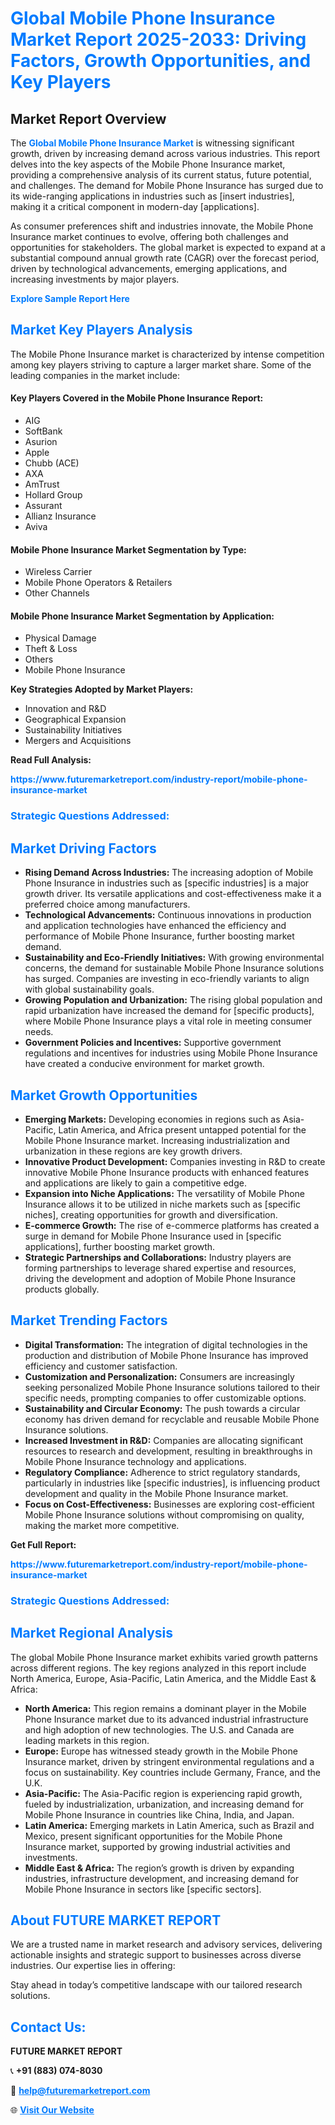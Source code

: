 <h1 style="color: #007BFF;">Global Mobile Phone Insurance Market Report 2025-2033: Driving Factors, Growth Opportunities, and Key Players</h1>

<section id="overview">
<h2>Market Report Overview</h2>
<p>The <a href="https://www.futuremarketreport.com/industry-report/mobile-phone-insurance-market" style="color: #007BFF; text-decoration: none;"><strong>Global Mobile Phone Insurance Market</strong></a> is witnessing significant growth, driven by increasing demand across various industries. This report delves into the key aspects of the Mobile Phone Insurance market, providing a comprehensive analysis of its current status, future potential, and challenges. The demand for Mobile Phone Insurance has surged due to its wide-ranging applications in industries such as [insert industries], making it a critical component in modern-day [applications].</p>
<p>As consumer preferences shift and industries innovate, the Mobile Phone Insurance market continues to evolve, offering both challenges and opportunities for stakeholders. The global market is expected to expand at a substantial compound annual growth rate (CAGR) over the forecast period, driven by technological advancements, emerging applications, and increasing investments by major players.</p>
</section>

<section id="overview">
<p><a href="https://www.futuremarketreport.com/request-sample/reportId=112855" style="color: #007BFF; text-decoration: none;"><strong>Explore Sample Report Here</strong></a></p>
</section>

<section id="key-players">
<h2 style="color: #007BFF;">Market Key Players Analysis</h2>
<p>The Mobile Phone Insurance market is characterized by intense competition among key players striving to capture a larger market share. Some of the leading companies in the market include:</p>
<h4>Key Players Covered in the Mobile Phone Insurance Report:</h4>
<ul><li>AIG</li><li>SoftBank</li><li>Asurion</li><li>Apple</li><li>Chubb (ACE)</li><li>AXA</li><li>AmTrust</li><li>Hollard Group</li><li>Assurant</li><li>Allianz Insurance</li><li>Aviva</li></ul>
<h4>Mobile Phone Insurance Market Segmentation by Type:</h4>
<ul><li>Wireless Carrier</li><li>Mobile Phone Operators &amp; Retailers</li><li>Other Channels</li></ul>

<h4>Mobile Phone Insurance Market Segmentation by Application:</h4>
<ul><li>Physical Damage</li><li>Theft &amp; Loss</li><li>Others</li><li>Mobile Phone Insurance</li></ul>
<p><strong>Key Strategies Adopted by Market Players:</strong></p>
<ul>
<li>Innovation and R&D</li>
<li>Geographical Expansion</li>
<li>Sustainability Initiatives</li>
<li>Mergers and Acquisitions</li>
</ul>
</section>

<section>
<p><strong>Read Full Analysis: </strong></p><a href="https://www.futuremarketreport.com/industry-report/mobile-phone-insurance-market" style="color: #007BFF; text-decoration: none;"><strong>https://www.futuremarketreport.com/industry-report/mobile-phone-insurance-market</strong></a>
<h3 style="color: #007BFF;">Strategic Questions Addressed:</h3>
</section>

<section id="driving-factors">
<h2 style="color: #007BFF;">Market Driving Factors</h2>
<ul>
<li><strong>Rising Demand Across Industries:</strong> The increasing adoption of Mobile Phone Insurance in industries such as [specific industries] is a major growth driver. Its versatile applications and cost-effectiveness make it a preferred choice among manufacturers.</li>
<li><strong>Technological Advancements:</strong> Continuous innovations in production and application technologies have enhanced the efficiency and performance of Mobile Phone Insurance, further boosting market demand.</li>
<li><strong>Sustainability and Eco-Friendly Initiatives:</strong> With growing environmental concerns, the demand for sustainable Mobile Phone Insurance solutions has surged. Companies are investing in eco-friendly variants to align with global sustainability goals.</li>
<li><strong>Growing Population and Urbanization:</strong> The rising global population and rapid urbanization have increased the demand for [specific products], where Mobile Phone Insurance plays a vital role in meeting consumer needs.</li>
<li><strong>Government Policies and Incentives:</strong> Supportive government regulations and incentives for industries using Mobile Phone Insurance have created a conducive environment for market growth.</li>
</ul>
</section>

<section id="growth-opportunities">
<h2 style="color: #007BFF;">Market Growth Opportunities</h2>
<ul>
<li><strong>Emerging Markets:</strong> Developing economies in regions such as Asia-Pacific, Latin America, and Africa present untapped potential for the Mobile Phone Insurance market. Increasing industrialization and urbanization in these regions are key growth drivers.</li>
<li><strong>Innovative Product Development:</strong> Companies investing in R&D to create innovative Mobile Phone Insurance products with enhanced features and applications are likely to gain a competitive edge.</li>
<li><strong>Expansion into Niche Applications:</strong> The versatility of Mobile Phone Insurance allows it to be utilized in niche markets such as [specific niches], creating opportunities for growth and diversification.</li>
<li><strong>E-commerce Growth:</strong> The rise of e-commerce platforms has created a surge in demand for Mobile Phone Insurance used in [specific applications], further boosting market growth.</li>
<li><strong>Strategic Partnerships and Collaborations:</strong> Industry players are forming partnerships to leverage shared expertise and resources, driving the development and adoption of Mobile Phone Insurance products globally.</li>
</ul>
</section>

<section id="trending-factors">
<h2 style="color: #007BFF;">Market Trending Factors</h2>
<ul>
<li><strong>Digital Transformation:</strong> The integration of digital technologies in the production and distribution of Mobile Phone Insurance has improved efficiency and customer satisfaction.</li>
<li><strong>Customization and Personalization:</strong> Consumers are increasingly seeking personalized Mobile Phone Insurance solutions tailored to their specific needs, prompting companies to offer customizable options.</li>
<li><strong>Sustainability and Circular Economy:</strong> The push towards a circular economy has driven demand for recyclable and reusable Mobile Phone Insurance solutions.</li>
<li><strong>Increased Investment in R&D:</strong> Companies are allocating significant resources to research and development, resulting in breakthroughs in Mobile Phone Insurance technology and applications.</li>
<li><strong>Regulatory Compliance:</strong> Adherence to strict regulatory standards, particularly in industries like [specific industries], is influencing product development and quality in the Mobile Phone Insurance market.</li>
<li><strong>Focus on Cost-Effectiveness:</strong> Businesses are exploring cost-efficient Mobile Phone Insurance solutions without compromising on quality, making the market more competitive.</li>
</ul>
</section>

<section>
<p><strong>Get Full Report: </strong></p><a href="https://www.futuremarketreport.com/industry-report/mobile-phone-insurance-market" style="color: #007BFF; text-decoration: none;"><strong>https://www.futuremarketreport.com/industry-report/mobile-phone-insurance-market</strong></a>
<h3 style="color: #007BFF;">Strategic Questions Addressed:</h3>
</section>


<section id="regional-analysis">
<h2 style="color: #007BFF;">Market Regional Analysis</h2>
<p>The global Mobile Phone Insurance market exhibits varied growth patterns across different regions. The key regions analyzed in this report include North America, Europe, Asia-Pacific, Latin America, and the Middle East & Africa:</p>
<ul>
<li><strong>North America:</strong> This region remains a dominant player in the Mobile Phone Insurance market due to its advanced industrial infrastructure and high adoption of new technologies. The U.S. and Canada are leading markets in this region.</li>
<li><strong>Europe:</strong> Europe has witnessed steady growth in the Mobile Phone Insurance market, driven by stringent environmental regulations and a focus on sustainability. Key countries include Germany, France, and the U.K.</li>
<li><strong>Asia-Pacific:</strong> The Asia-Pacific region is experiencing rapid growth, fueled by industrialization, urbanization, and increasing demand for Mobile Phone Insurance in countries like China, India, and Japan.</li>
<li><strong>Latin America:</strong> Emerging markets in Latin America, such as Brazil and Mexico, present significant opportunities for the Mobile Phone Insurance market, supported by growing industrial activities and investments.</li>
<li><strong>Middle East & Africa:</strong> The region’s growth is driven by expanding industries, infrastructure development, and increasing demand for Mobile Phone Insurance in sectors like [specific sectors].</li>
</ul>
</section>

<footer>
<h2 style="color: #007BFF;">About FUTURE MARKET REPORT</h2>
<p>We are a trusted name in market research and advisory services, delivering actionable insights and strategic support to businesses across diverse industries. Our expertise lies in offering:</p>

<p>Stay ahead in today’s competitive landscape with our tailored research solutions.</p>

<h2 style="color: #007BFF;">Contact Us:</h2>
<p><strong>FUTURE MARKET REPORT</strong></p>
<p>📞 <strong>+91 (883) 074-8030</strong></p>
<p>📧 <strong><a href="mailto:help@futuremarketreport.com" style="color: #007BFF;">help@futuremarketreport.com</a></strong></p>
<p>🌐 <strong><a href="https://www.futuremarketreport.com/" style="color: #007BFF;">Visit Our Website</a></strong></p>
</footer>